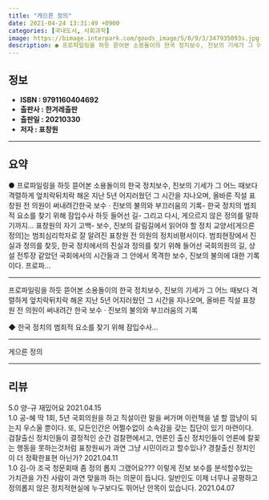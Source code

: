 ```yaml
---
title: "게으른 정의"
date: 2021-04-24 13:31:49 +0900
categories: [국내도서, 사회과학]
image: https://bimage.interpark.com/goods_image/5/0/9/3/347935093s.jpg
description: ● 프로파일링을 하듯 뜯어본 소용돌이의 한국 정치보수, 진보의 기세가 그 어느 때보다 격렬하게 엎치락뒤치락 해온 지난 5년 어지러웠던 그 시간을 지나오며, 올바른 직설 표창원 전 의원이 써내려간한국 보수 · 진보의 불의와 부끄러움의 기록- 한국 정치의 범죄적 요소를 찾기 위해 잠입수
---
```


## **정보**

- **ISBN : 9791160404692**
- **출판사 : 한겨레출판**
- **출판일 : 20210330**
- **저자 : 표창원**

------



## **요약**

●  프로파일링을 하듯 뜯어본 소용돌이의 한국 정치보수, 진보의 기세가 그 어느 때보다 격렬하게 엎치락뒤치락 해온 지난 5년  어지러웠던 그 시간을 지나오며, 올바른 직설 표창원 전 의원이 써내려간한국 보수 · 진보의 불의와 부끄러움의 기록- 한국 정치의 범죄적 요소를 찾기 위해 잠입수사 하듯 들어선 길- 그리고 다시, 게으르지 않은 정의를 말하기까지… 표창원의 자기 고백- 보수, 진보의 갈림길에서 읽어야 할 정치 교양서[게으른 정의]는 범죄심리학자로 잘 알려진 표창원 전 의원의 정치비평서이다. 범죄현장에서 진실과 정의를 찾듯, 한국 정치에서의 진실과 정의를 찾기 위해 들어선 국회의원의 길, 상설 전투장 같았던 국회에서의 시간들과 그 안에서 목격한 보수, 진보의 불의에 대한 기록이다. 프로파...

------

프로파일링을 하듯 뜯어본 소용돌이의 한국 정치보수, 진보의 기세가 그 어느 때보다 격렬하게 엎치락뒤치락 해온 지난 5년
어지러웠던 그 시간을 지나오며, 올바른 직설 표창원 전 의원이 써내려간
한국 보수 · 진보의 불의와 부끄러움의 기록

◆ 한국 정치의 범죄적 요소를 찾기 위해 잠입수사... 

------


게으른 정의 

------


## **리뷰** 

5.0 양-규 재밌어요 2021.04.15 <br/>1.0 공-혜 딱 1회, 5년 국회의원을 하고 직설이란 말을 써가며 이런책을 낼 할 깜냥이 되는지 우스울 뿐이다. 또, 모든인간은 어쩔수없이 소속감을 갖는 집단이 있기 마련이다. 검찰출신 정치인들이 결정적인 순간 검찰편에서고, 언론인 출신 정치인들이 언론에 칼꽂는 행동을 못하는것처럼 표창원씨가 과연 그냥 시민이라고 할수있나? 경찰출신 정치인이 더 정확한표현 아닌가? 2021.04.11 <br/>1.0 김-아 조국 청문회때 좀 정의 롭지 그랬어요???
이렇게 진보 보수를 분석할수있는 가치관을 가진 사람이 과연 맞을까 하는 의문이 듭니다. 일반인도 이제 너무나 공평하고 정의롭지 않은 정치적현실에 누구보다도 뛰어난 안목이 있습니다.  2021.04.07 <br/>